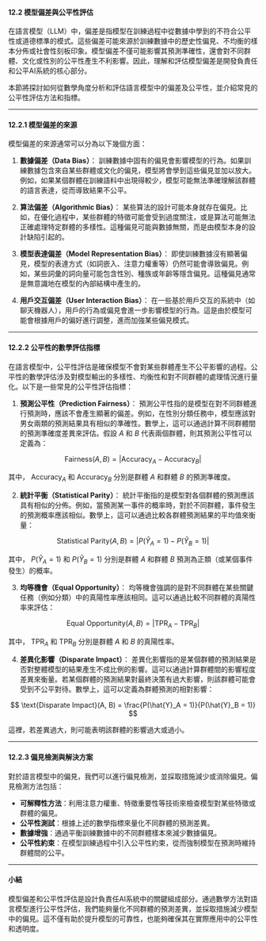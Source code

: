 #### **12.2 模型偏差與公平性評估**

在語言模型（LLM）中，偏差是指模型在訓練過程中從數據中學到的不符合公平性或道德標準的模式。這些偏差可能來源於訓練數據中的歷史性偏見、不均衡的樣本分佈或社會性刻板印象。模型偏差不僅可能影響其預測準確性，還會對不同群體、文化或性別的公平性產生不利影響。因此，理解和評估模型偏差是開發負責任和公平AI系統的核心部分。

本節將探討如何從數學角度分析和評估語言模型中的偏差及公平性，並介紹常見的公平性評估方法和指標。

---

#### **12.2.1 模型偏差的來源**

模型偏差的來源通常可以分為以下幾個方面：

1. **數據偏差（Data Bias）**：
   訓練數據中固有的偏見會影響模型的行為。如果訓練數據包含來自某些群體或文化的偏見，模型將會學到這些偏見並加以放大。例如，如果某個群體在訓練語料中出現得較少，模型可能無法準確理解該群體的語言表達，從而導致結果不公平。

2. **算法偏差（Algorithmic Bias）**：
   某些算法的設計可能本身就存在偏見。比如，在優化過程中，某些群體的特徵可能會受到過度關注，或是算法可能無法正確處理特定群體的多樣性。這種偏見可能與數據無關，而是由模型本身的設計缺陷引起的。

3. **模型表達偏差（Model Representation Bias）**：
   即使訓練數據沒有顯著偏見，模型的表達方式（如詞嵌入、注意力權重等）仍然可能會導致偏見。例如，某些詞彙的詞向量可能包含性別、種族或年齡等隱含偏見。這種偏見通常是無意識地在模型的內部結構中產生的。

4. **用戶交互偏差（User Interaction Bias）**：
   在一些基於用戶交互的系統中（如聊天機器人），用戶的行為或偏見會進一步影響模型的行為。這是由於模型可能會根據用戶的偏好進行調整，進而加強某些偏見模式。

---

#### **12.2.2 公平性的數學評估指標**

在語言模型中，公平性評估是確保模型不會對某些群體產生不公平影響的過程。公平性的數學評估涉及對模型輸出的多樣性、均衡性和對不同群體的處理情況進行量化。以下是一些常見的公平性評估指標：

1. **預測公平性（Prediction Fairness）**：
   預測公平性指的是模型在對不同群體進行預測時，應該不會產生顯著的偏差。例如，在性別分類任務中，模型應該對男女兩類的預測結果具有相似的準確性。數學上，這可以通過計算不同群體間的預測準確度差異來評估。假設  $A$  和  $B$  代表兩個群體，則其預測公平性可以定義為：

```math
   \text{Fairness}(A, B) = \left| \text{Accuracy}_A - \text{Accuracy}_B \right|

```
   其中， $\text{Accuracy}_A$  和  $\text{Accuracy}_B$  分別是群體  $A$  和群體  $B$  的預測準確度。

2. **統計平衡（Statistical Parity）**：
   統計平衡指的是模型對各個群體的預測應該具有相似的分佈。例如，當預測某一事件的概率時，對於不同群體，事件發生的預測概率應該相似。數學上，這可以通過比較各群體預測結果的平均值來衡量：

```math
   \text{Statistical Parity}(A, B) = \left| P(\hat{Y}_A = 1) - P(\hat{Y}_B = 1) \right|

```
   其中， $P(\hat{Y}_A = 1)$  和  $P(\hat{Y}_B = 1)$  分別是群體  $A$  和群體  $B$  預測為正類（或某個事件發生）的概率。

3. **均等機會（Equal Opportunity）**：
   均等機會強調的是對不同群體在某些關鍵任務（例如分類）中的真陽性率應該相同。這可以通過比較不同群體的真陽性率來評估：

```math
   \text{Equal Opportunity}(A, B) = \left| \text{TPR}_A - \text{TPR}_B \right|

```
   其中， $\text{TPR}_A$  和  $\text{TPR}_B$  分別是群體  $A$  和  $B$  的真陽性率。

4. **差異化影響（Disparate Impact）**：
   差異化影響指的是某個群體的預測結果是否對整體模型的結果產生不成比例的影響。這可以通過計算群體間的影響程度差異來衡量。若某個群體的預測結果對最終決策有過大影響，則該群體可能會受到不公平對待。數學上，這可以定義為群體預測的相對影響：

```math
   \text{Disparate Impact}(A, B) = \frac{P(\hat{Y}_A = 1)}{P(\hat{Y}_B = 1)}

```
   這裡，若差異過大，則可能表明該群體的影響過大或過小。

---

#### **12.2.3 偏見檢測與解決方案**

對於語言模型中的偏見，我們可以進行偏見檢測，並採取措施減少或消除偏見。偏見檢測方法包括：

- **可解釋性方法**：利用注意力權重、特徵重要性等技術來檢查模型對某些特徵或群體的偏見。
- **公平性測試**：根據上述的數學指標來量化不同群體的預測差異。
- **數據增強**：通過平衡訓練數據中的不同群體樣本來減少數據偏見。
- **公平性約束**：在模型訓練過程中引入公平性約束，從而強制模型在預測時維持群體間的公平。

---

#### **小結**

模型偏差和公平性評估是設計負責任AI系統中的關鍵組成部分。通過數學方法對語言模型進行公平性評估，我們能夠量化不同群體的預測差異，並採取措施減少模型中的偏見。這不僅有助於提升模型的可靠性，也能夠確保其在實際應用中的公平性和透明度。
